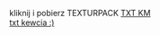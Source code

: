 kliknij i pobierz TEXTURPACK <a target="_blank" href="https://dev.mollyhc.pl/txt/KM.zip"> TXT KM  
<a target="_blank" href="https://dev.mollyhc.pl/txt/txt.zip"> txt kewcia :)
